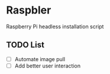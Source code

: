 # Raspbler

Raspberry Pi headless installation script

## TODO List

* [ ] Automate image pull
* [ ] Add better user interaction

